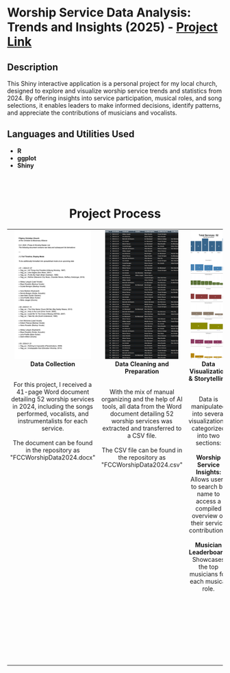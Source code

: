 <h1>Worship Service Data Analysis: Trends and Insights (2025) - <a href="https://moriojac.shinyapps.io/my_app/">Project Link</a> </h1>




<h2>Description</h2>
This Shiny interactive application is a personal project for my local church, designed to explore and visualize worship service trends and statistics from 2024. By offering insights into service participation, musical roles, and song selections, it enables leaders to make informed decisions, identify patterns, and appreciate the contributions of musicians and vocalists.
<br />


<h2>Languages and Utilities Used</h2>

- <b>R</b> 
- <b>ggplot</b>
- <b>Shiny</b>

<br>
<br>

<div align="center">
  <h1>Project Process</h1>
</div>

<table width="100%" style="table-layout: fixed;">
  <tr>
    <td align="center" valign="top" width="25%">
      <div>
        <img src="WorshipProject_P1.png" style="width: 90%; height: 300px; object-fit: cover;" />
        <b>Data Collection</b>
        <br><br>
        <p style="text-align: center; min-height: 150px;">
          For this project, I received a 41-page Word document detailing 52 worship services in 2024, including the songs performed, vocalists, and instrumentalists for each service.
          <br> <br/><b></b> The document can be found in the repository as "FCCWorshipData2024.docx"
        </p>
      </div>
    </td>
    <td align="center" valign="top" width="25%">
      <div>
        <img src="WorshipProject_P2.png" style="width: 90%; height: 300px; object-fit: cover;" />
        <b>Data Cleaning and Preparation</b>
        <p style="text-align: center; min-height: 150px;">
          <br>
          With the mix of manual organizing and the help of AI tools, all data from the Word document detailing 52 worship services was extracted and transferred to a CSV file.
          <br> <br/><b></b> The CSV file can be found in the repository as "FCCWorshipData2024.csv"
        </p>
      </div>
    </td>
    <td align="center" valign="top" width="25%">
      <div>
        <img src="WorshipProject_P3.png" style="width: 90%; height: 300px; object-fit: cover;" />
        <b>Data Visualization & Storytelling</b>
        <p style="text-align: center; min-height: 150px;">
          <br>
          Data is manipulated into several visualizations, categorized into two sections:
          <br> <br/><b>Worship Service Insights:</b> Allows users to search by name to access a compiled overview of their service contributions.
           <br> <br/><b>Musician Leaderboard:</b> Showcases the top musicians for each musical role.
        </p>
      </div>
    </td>
    <td align="center" valign="top" width="25%">
      <div>
        <img src="WorshipProject_P4.png" style="width: 90%; height: 300px; object-fit: cover;" />
        <b>Interpretation & Decision-Making</b>
        <p style="text-align: center; min-height: 150px;">
          <br>
          The goal of this data is to provide insights into worship service participation, allowing users to explore trends and recognize contributions within the music ministry.
        <br><br> Insights from the data can help worship leaders make informed decisions, such as balancing musician rotations, identifying frequently played songs, and recognizing key               contributors to each service
        </p>
      </div>
    </td>
  </tr>
</table>
